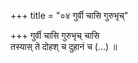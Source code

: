 +++
title = "०४ गुर्वी चासि गुरुभृच्"

+++
गुर्वी चासि गुरुभृच् चासि  
तस्यास् ते दोहश् च दुहानं च (…) ॥